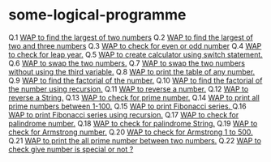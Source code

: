# some-logical-programme

Q.1 [WAP to find the largest of two numbers](./a_1.java)
Q.2 [WAP to find the largest of two and three numbers](./b_2.java)
Q.3 [WAP to check for even or odd number](./c_3.java)
Q.4 [WAP to check for leap year.](./d_4.java)
Q.5 [WAP to create calculator using switch statement.](./e_5.java)
Q.6 [WAP to swap the two numbers.](./f_6.java)
Q.7 [WAP to swap the two numbers without using the third variable.](./g_7.java)
Q.8 [WAP to print the table of any number.](./h_8.java)
Q.9 [WAP to find the factorial of the number.](./i_9.java)
Q.10 [WAP to find the factorial of the number using recursion.](./j_10.java)
Q.11 [WAP to reverse a number.](./k_11.java)
Q.12 [WAP to reverse a String.](./l_12.java)
Q.13 [WAP to check for prime number.](./m_13.java)
Q.14 [WAP to print all prime numbers between 1-100.](./n_14.java)
Q.15 [WAP to print Fibonacci series. ](./o_15.java)
Q.16 [WAP to print Fibonacci series using recursion.](./p_16.java)
Q.17 [WAP to check for palindrome number.](./q_17.java)
Q.18 [WAP to check for palindrome String.](./r_18.java)
Q.19 [WAP to check for Armstrong number.](./s_19.java)
Q.20 [WAP to check for Armstrong 1 to 500.](./t_20.java)
Q.21 [WAP to print the all prime number between two numbers.](./u_21.java)
Q.22 [WAP to check give number is special or not ?](./v_22.java)







